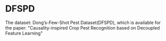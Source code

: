 # DFSPD
The dataset: Dong’s-Few-Shot Pest Dataset(DFSPD), which is available for the paper: "Causality-inspired Crop Pest Recognition based on Decoupled Feature Learning"
